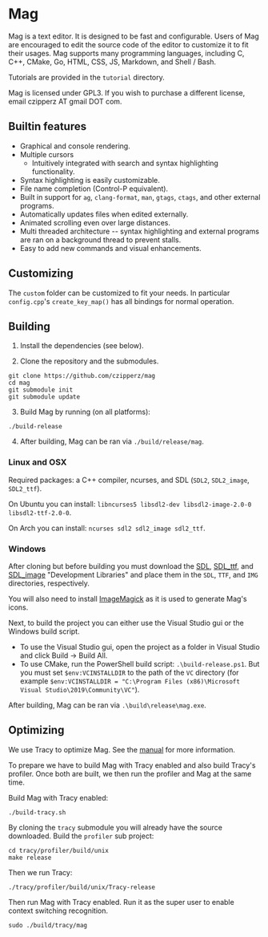 # Mag

Mag is a text editor.  It is designed to be fast and configurable.  Users of Mag are encouraged
to edit the source code of the editor to customize it to fit their usages.  Mag supports many
programming languages, including C, C++, CMake, Go, HTML, CSS, JS, Markdown, and Shell / Bash.

Tutorials are provided in the `tutorial` directory.

Mag is licensed under GPL3.  If you wish to purchase a
different license, email czipperz AT gmail DOT com.

## Builtin features
* Graphical and console rendering.
* Multiple cursors
  - Intuitively integrated with search and syntax highlighting functionality.
* Syntax highlighting is easily customizable.
* File name completion (Control-P equivalent).
* Built in support for `ag`, `clang-format`, `man`, `gtags`, `ctags`, and other external programs.
* Automatically updates files when edited externally.
* Animated scrolling even over large distances.
* Multi threaded architecture -- syntax highlighting and external
  programs are ran on a background thread to prevent stalls.
* Easy to add new commands and visual enhancements.

## Customizing

The `custom` folder can be customized to fit your needs.  In particular `config.cpp`'s
`create_key_map()` has all bindings for normal operation.






## Building

1. Install the dependencies (see below).

2. Clone the repository and the submodules.

```
git clone https://github.com/czipperz/mag
cd mag
git submodule init
git submodule update
```

3. Build Mag by running (on all platforms):

```
./build-release
```

4. After building, Mag can be ran via `./build/release/mag`.

### Linux and OSX

Required packages: a C++ compiler, ncurses, and SDL (`SDL2`, `SDL2_image`, `SDL2_ttf`).

On Ubuntu you can install: `libncurses5 libsdl2-dev libsdl2-image-2.0-0 libsdl2-ttf-2.0-0`.

On Arch you can install: `ncurses sdl2 sdl2_image sdl2_ttf`.

### Windows

After cloning but before building you must download the [SDL], [SDL_ttf], and [SDL_image]
"Development Libraries" and place them in the `SDL`, `TTF`, and `IMG` directories, respectively.

[SDL]: https://www.libsdl.org/download-2.0.php
[SDL_ttf]: https://www.libsdl.org/projects/SDL_ttf/
[SDL_image]: https://www.libsdl.org/projects/SDL_image/

You will also need to install [ImageMagick] as it is used to generate Mag's icons.

[ImageMagick]: https://imagemagick.org/script/download.php

Next, to build the project you can either use the Visual Studio gui or the Windows build script.

* To use the Visual Studio gui, open the project as a
  folder in Visual Studio and click Build -> Build All.
* To use CMake, run the PowerShell build script: `.\build-release.ps1`.  But you must set
  `$env:VCINSTALLDIR` to the path of the `VC` directory (for example `$env:VCINSTALLDIR =
  "C:\Program Files (x86)\Microsoft Visual Studio\2019\Community\VC"`).

After building, Mag can be ran via `.\build\release\mag.exe`.






## Optimizing

We use Tracy to optimize Mag.  See the
[manual](https://bitbucket.com/wolfpld/tracy/downloads/tracy.pdf) for more information.

To prepare we have to build Mag with Tracy enabled and also build Tracy's profiler.  Once both are
built, we then run the profiler and Mag at the same time.

Build Mag with Tracy enabled:
```
./build-tracy.sh
```

By cloning the `tracy` submodule you will already have the source downloaded.  Build the `profiler`
sub project:
```
cd tracy/profiler/build/unix
make release
```

Then we run Tracy:
```
./tracy/profiler/build/unix/Tracy-release
```

Then run Mag with Tracy enabled.  Run it as the super user to enable context switching recognition.
```
sudo ./build/tracy/mag
```
